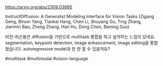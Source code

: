 https://arxiv.org/abs/2309.03895

InstructDiffusion: A Generalist Modeling Interface for Vision Tasks (Zigang Geng, Binxin Yang, Tiankai Hang, Chen Li, Shuyang Gu, Ting Zhang, Jianmin Bao, Zheng Zhang, Han Hu, Dong Chen, Baining Guo)

비전-퍼슨들은 diffusion을 기반으로 multitask 통합을 하고 싶어하는 느낌이 있네요. segmentation, keypoint detection, image enhancement, image editing을 통합했습니다. autoregressive model과 한 판 할 수 있을까요?

#multitask #multimodal #vision-language 